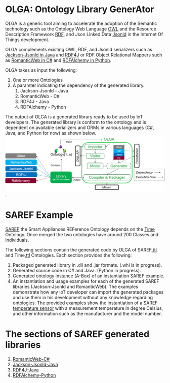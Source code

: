 # OLGA: Ontology Library GenerAtor
 
OLGA is a generic tool aiming to accelerate the adoption of the Semantic technology such as the Ontology Web Language [OWL](https://www.w3.org/OWL) and the Resource Description Framework [RDF](https://www.w3.org/2001/sw/wiki/RDF), and Json Linked Data [Jsonld](https://json-ld.org/) in the Internet Of Things development.

OLGA complements existing OWL, RDF, and Jsonld serializers such as [Jackson-Jsonld in Java](https://github.com/io-informatics/jackson-jsonld) and [RDF4J](http://rdf4j.org/) or RDF Object Relational Mappers such as [RomanticWeb in C#](RomanticWeb.net) and [RDFAlchemy in Python](http://rdfalchemy.readthedocs.io/en/latest/index.html). 

OLGA takes as input the following:
1. One or more Ontologies
2. A paramter indicating the dependency of the generated library.
	1. Jackson-Jsonld - Java
	2. RomanticWeb - C#
	3. RDF4J - Java
	4. RDFAlchemy - Python

The output of OLGA is a generated library ready to be used by IoT developers. The generated library is conform to the ontology and is dependent on available serializers and ORMs in various languages (C#, Java, and Python for now) as shown below.
![](./figures/OLGAImplementation2.png).

# SAREF Example
[SAREF](http://ontology.tno.nl/saref/) the Smart Appliances REFerence Ontology depends on the [Time](https://www.w3.org/TR/owl-time/) Ontology. Once merged the two ontologies have around 200 Classes and Individuals.

The following sections contain the generated code by OLGA of SAREF[.ttl](http://ontology.tno.nl/saref.ttl) and Time[.ttl](https://www.w3.org/2006/time) Ontologies. Each section provides the following:
1. Packaged generated library in .dll and .jar formats. (.whl is in progress).
2. Generated source code in C\# and Java. (Python in progress).
3. Generated ontology instance (A-Box) of an instantiation SAREF example.
4. An instantiation and usage examples for each of the generated SAREF libraries (Jackson-Jsonld and RomanticWeb). The examples demonstrate how any IoT developer can import the generated packages and use them in his development without any knowledge regarding ontologies. The provided examples show the instantiation of a [SAREF temperature sensor](http://ontology.tno.nl/saref/saref_TemperatureSensor.html) with a measurement temperature in degree Celsius, and other information such as the manufacturer and the model number.

# The sections of SAREF generated libraries 
1. [RomanticWeb-C#](/SAREF-RomanticWeb/README.md)
2. [Jackson-Jsonld-Java](/SAREF-Jackson-JsonLd/README.md)
3. [RDF4J-Java](/SAREF-RDF4J/README.md)
4. [RDFAlchemy-Python](/SAREF-RDFAlchemy/README.md)
	
